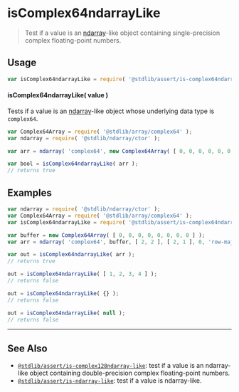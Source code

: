 <!--

@license Apache-2.0

Copyright (c) 2023 The Stdlib Authors.

Licensed under the Apache License, Version 2.0 (the "License");
you may not use this file except in compliance with the License.
You may obtain a copy of the License at

   http://www.apache.org/licenses/LICENSE-2.0

Unless required by applicable law or agreed to in writing, software
distributed under the License is distributed on an "AS IS" BASIS,
WITHOUT WARRANTIES OR CONDITIONS OF ANY KIND, either express or implied.
See the License for the specific language governing permissions and
limitations under the License.

-->

# isComplex64ndarrayLike

> Test if a value is an [ndarray][@stdlib/ndarray/ctor]-like object containing single-precision complex floating-point numbers.

<section class="usage">

## Usage

```javascript
var isComplex64ndarrayLike = require( '@stdlib/assert/is-complex64ndarray-like' );
```

#### isComplex64ndarrayLike( value )

Tests if a value is an [ndarray][@stdlib/ndarray/ctor]-like object whose underlying data type is `complex64`.

```javascript
var Complex64Array = require( '@stdlib/array/complex64' );
var ndarray = require( '@stdlib/ndarray/ctor' );

var arr = ndarray( 'complex64', new Complex64Array( [ 0, 0, 0, 0, 0, 0, 0, 0 ] ), [ 2, 2 ], [ 2, 1 ], 0, 'row-major' );

var bool = isComplex64ndarrayLike( arr );
// returns true
```

</section>

<!-- /.usage -->

<section class="examples">

## Examples

<!-- eslint no-undef: "error" -->

```javascript
var ndarray = require( '@stdlib/ndarray/ctor' );
var Complex64Array = require( '@stdlib/array/complex64' );
var isComplex64ndarrayLike = require( '@stdlib/assert/is-complex64ndarray-like' );

var buffer = new Complex64Array( [ 0, 0, 0, 0, 0, 0, 0, 0 ] );
var arr = ndarray( 'complex64', buffer, [ 2, 2 ], [ 2, 1 ], 0, 'row-major' );

var out = isComplex64ndarrayLike( arr );
// returns true

out = isComplex64ndarrayLike( [ 1, 2, 3, 4 ] );
// returns false

out = isComplex64ndarrayLike( {} );
// returns false

out = isComplex64ndarrayLike( null );
// returns false
```

</section>

<!-- /.examples -->

<!-- Section for related `stdlib` packages. Do not manually edit this section, as it is automatically populated. -->

<section class="related">

* * *

## See Also

-   <span class="package-name">[`@stdlib/assert/is-complex128ndarray-like`][@stdlib/assert/is-complex128ndarray-like]</span><span class="delimiter">: </span><span class="description">test if a value is an ndarray-like object containing double-precision complex floating-point numbers.</span>
-   <span class="package-name">[`@stdlib/assert/is-ndarray-like`][@stdlib/assert/is-ndarray-like]</span><span class="delimiter">: </span><span class="description">test if a value is ndarray-like.</span>

</section>

<!-- /.related -->

<!-- Section for all links. Make sure to keep an empty line after the `section` element and another before the `/section` close. -->

<section class="links">

[@stdlib/ndarray/ctor]: https://github.com/stdlib-js/ndarray-ctor

<!-- <related-links> -->

[@stdlib/assert/is-complex128ndarray-like]: https://github.com/stdlib-js/assert/tree/main/is-complex128ndarray-like

[@stdlib/assert/is-ndarray-like]: https://github.com/stdlib-js/assert/tree/main/is-ndarray-like

<!-- </related-links> -->

</section>

<!-- /.links -->

